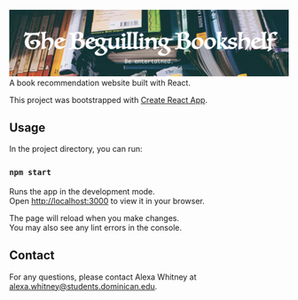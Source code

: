 ![](public/beguile.jpeg)
A book recommendation website built with React.

This project was bootstrapped with [Create React App](https://github.com/facebook/create-react-app).

## Usage

In the project directory, you can run:

### `npm start`

Runs the app in the development mode.\
Open [http://localhost:3000](http://localhost:3000) to view it in your browser.

The page will reload when you make changes.\
You may also see any lint errors in the console.

## Contact

For any questions, please contact Alexa Whitney at [alexa.whitney@students.dominican.edu](http://localhost:3000).

